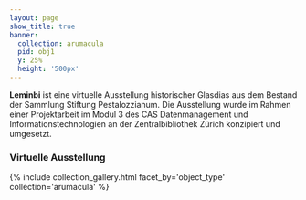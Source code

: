 ```yaml
---
layout: page
show_title: true
banner:
  collection: arumacula
  pid: obj1
  y: 25%
  height: '500px'
---
```


__Leminbi__ ist eine virtuelle Ausstellung historischer Glasdias aus dem Bestand der Sammlung Stiftung Pestalozzianum. Die Ausstellung wurde im Rahmen einer Projektarbeit im Modul 3 des CAS Datenmanagement und Informationstechnologien an der Zentralbibliothek Zürich konzipiert und umgesetzt.  

### Virtuelle Ausstellung

{% include collection_gallery.html facet_by='object_type' collection='arumacula' %}
